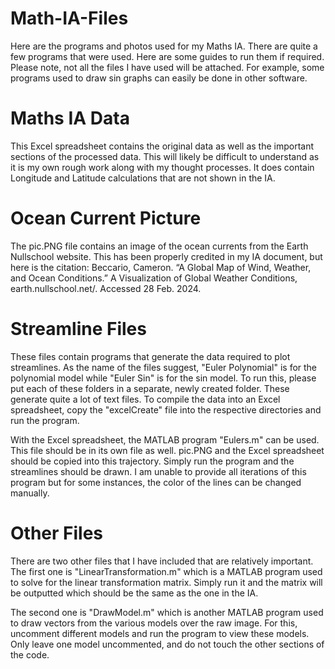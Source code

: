 # Math-IA-Files
Here are the programs and photos used for my Maths IA.
There are quite a few programs that were used. Here are some guides to run them if required.
Please note, not all the files I have used will be attached. For example, some programs used to draw sin graphs can easily be done in other software.

# Maths IA Data
This Excel spreadsheet contains the original data as well as the important sections of the processed data.
This will likely be difficult to understand as it is my own rough work along with my thought processes.
It does contain Longitude and Latitude calculations that are not shown in the IA.

# Ocean Current Picture
The pic.PNG file contains an image of the ocean currents from the Earth Nullschool website.
This has been properly credited in my IA document, but here is the citation:
Beccario, Cameron. “A Global Map of Wind, Weather, and Ocean Conditions.” A Visualization of Global Weather Conditions, earth.nullschool.net/. Accessed 28 Feb. 2024. 

# Streamline Files
These files contain programs that generate the data required to plot streamlines.
As the name of the files suggest, "Euler Polynomial" is for the polynomial model while "Euler Sin" is for the sin model.
To run this, please put each of these folders in a separate, newly created folder. These generate quite a lot of text files.
To compile the data into an Excel spreadsheet, copy the "excelCreate" file into the respective directories and run the program.

With the Excel spreadsheet, the MATLAB program "Eulers.m" can be used. This file should be in its own file as well.
pic.PNG and the Excel spreadsheet should be copied into this trajectory.
Simply run the program and the streamlines should be drawn.
I am unable to provide all iterations of this program but for some instances, the color of the lines can be changed manually.

# Other Files
There are two other files that I have included that are relatively important.
The first one is "LinearTransformation.m" which is a MATLAB program used to solve for the linear transformation matrix.
Simply run it and the matrix will be outputted which should be the same as the one in the IA.

The second one is "DrawModel.m" which is another MATLAB program used to draw vectors from the various models over the raw image.
For this, uncomment different models and run the program to view these models. 
Only leave one model uncommented, and do not touch the other sections of the code.
